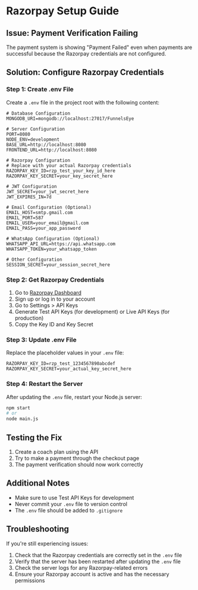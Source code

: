 # Razorpay Setup Guide

## Issue: Payment Verification Failing

The payment system is showing "Payment Failed" even when payments are successful because the Razorpay credentials are not configured.

## Solution: Configure Razorpay Credentials

### Step 1: Create .env File

Create a `.env` file in the project root with the following content:

```env
# Database Configuration
MONGODB_URI=mongodb://localhost:27017/FunnelsEye

# Server Configuration
PORT=8080
NODE_ENV=development
BASE_URL=http://localhost:8080
FRONTEND_URL=http://localhost:8080

# Razorpay Configuration
# Replace with your actual Razorpay credentials
RAZORPAY_KEY_ID=rzp_test_your_key_id_here
RAZORPAY_KEY_SECRET=your_key_secret_here

# JWT Configuration
JWT_SECRET=your_jwt_secret_here
JWT_EXPIRES_IN=7d

# Email Configuration (Optional)
EMAIL_HOST=smtp.gmail.com
EMAIL_PORT=587
EMAIL_USER=your_email@gmail.com
EMAIL_PASS=your_app_password

# WhatsApp Configuration (Optional)
WHATSAPP_API_URL=https://api.whatsapp.com
WHATSAPP_TOKEN=your_whatsapp_token

# Other Configuration
SESSION_SECRET=your_session_secret_here
```

### Step 2: Get Razorpay Credentials

1. Go to [Razorpay Dashboard](https://dashboard.razorpay.com/)
2. Sign up or log in to your account
3. Go to Settings > API Keys
4. Generate Test API Keys (for development) or Live API Keys (for production)
5. Copy the Key ID and Key Secret

### Step 3: Update .env File

Replace the placeholder values in your `.env` file:

```env
RAZORPAY_KEY_ID=rzp_test_1234567890abcdef
RAZORPAY_KEY_SECRET=your_actual_key_secret_here
```

### Step 4: Restart the Server

After updating the `.env` file, restart your Node.js server:

```bash
npm start
# or
node main.js
```

## Testing the Fix

1. Create a coach plan using the API
2. Try to make a payment through the checkout page
3. The payment verification should now work correctly

## Additional Notes

- Make sure to use Test API Keys for development
- Never commit your `.env` file to version control
- The `.env` file should be added to `.gitignore`

## Troubleshooting

If you're still experiencing issues:

1. Check that the Razorpay credentials are correctly set in the `.env` file
2. Verify that the server has been restarted after updating the `.env` file
3. Check the server logs for any Razorpay-related errors
4. Ensure your Razorpay account is active and has the necessary permissions
